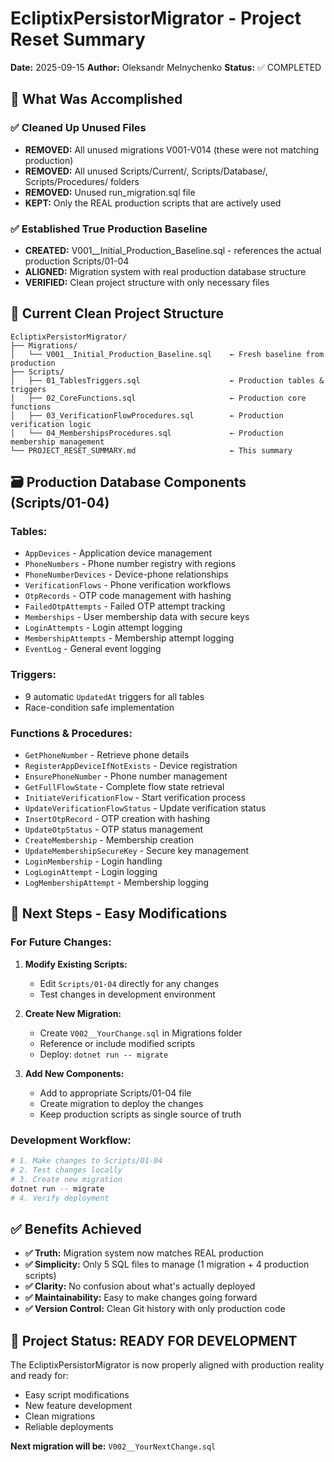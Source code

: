 # EcliptixPersistorMigrator - Project Reset Summary

**Date:** 2025-09-15
**Author:** Oleksandr Melnychenko
**Status:** ✅ COMPLETED

## 🎯 **What Was Accomplished**

### ✅ **Cleaned Up Unused Files**
- **REMOVED:** All unused migrations V001-V014 (these were not matching production)
- **REMOVED:** All unused Scripts/Current/, Scripts/Database/, Scripts/Procedures/ folders
- **REMOVED:** Unused run_migration.sql file
- **KEPT:** Only the REAL production scripts that are actively used

### ✅ **Established True Production Baseline**
- **CREATED:** V001__Initial_Production_Baseline.sql - references the actual production Scripts/01-04
- **ALIGNED:** Migration system with real production database structure
- **VERIFIED:** Clean project structure with only necessary files

## 📁 **Current Clean Project Structure**

```
EcliptixPersistorMigrator/
├── Migrations/
│   └── V001__Initial_Production_Baseline.sql    ← Fresh baseline from production
├── Scripts/
│   ├── 01_TablesTriggers.sql                    ← Production tables & triggers
│   ├── 02_CoreFunctions.sql                     ← Production core functions
│   ├── 03_VerificationFlowProcedures.sql        ← Production verification logic
│   └── 04_MembershipsProcedures.sql             ← Production membership management
└── PROJECT_RESET_SUMMARY.md                     ← This summary
```

## 🗃️ **Production Database Components** (Scripts/01-04)

### **Tables:**
- `AppDevices` - Application device management
- `PhoneNumbers` - Phone number registry with regions
- `PhoneNumberDevices` - Device-phone relationships
- `VerificationFlows` - Phone verification workflows
- `OtpRecords` - OTP code management with hashing
- `FailedOtpAttempts` - Failed OTP attempt tracking
- `Memberships` - User membership data with secure keys
- `LoginAttempts` - Login attempt logging
- `MembershipAttempts` - Membership attempt logging
- `EventLog` - General event logging

### **Triggers:**
- 9 automatic `UpdatedAt` triggers for all tables
- Race-condition safe implementation

### **Functions & Procedures:**
- `GetPhoneNumber` - Retrieve phone details
- `RegisterAppDeviceIfNotExists` - Device registration
- `EnsurePhoneNumber` - Phone number management
- `GetFullFlowState` - Complete flow state retrieval
- `InitiateVerificationFlow` - Start verification process
- `UpdateVerificationFlowStatus` - Update verification status
- `InsertOtpRecord` - OTP creation with hashing
- `UpdateOtpStatus` - OTP status management
- `CreateMembership` - Membership creation
- `UpdateMembershipSecureKey` - Secure key management
- `LoginMembership` - Login handling
- `LogLoginAttempt` - Login logging
- `LogMembershipAttempt` - Membership logging

## 🚀 **Next Steps - Easy Modifications**

### **For Future Changes:**

1. **Modify Existing Scripts:**
   - Edit `Scripts/01-04` directly for any changes
   - Test changes in development environment

2. **Create New Migration:**
   - Create `V002__YourChange.sql` in Migrations folder
   - Reference or include modified scripts
   - Deploy: `dotnet run -- migrate`

3. **Add New Components:**
   - Add to appropriate Scripts/01-04 file
   - Create migration to deploy the changes
   - Keep production scripts as single source of truth

### **Development Workflow:**
```bash
# 1. Make changes to Scripts/01-04
# 2. Test changes locally
# 3. Create new migration
dotnet run -- migrate
# 4. Verify deployment
```

## ✅ **Benefits Achieved**

- **✅ Truth:** Migration system now matches REAL production
- **✅ Simplicity:** Only 5 SQL files to manage (1 migration + 4 production scripts)
- **✅ Clarity:** No confusion about what's actually deployed
- **✅ Maintainability:** Easy to make changes going forward
- **✅ Version Control:** Clean Git history with only production code

## 🎉 **Project Status: READY FOR DEVELOPMENT**

The EcliptixPersistorMigrator is now properly aligned with production reality and ready for:
- Easy script modifications
- New feature development
- Clean migrations
- Reliable deployments

**Next migration will be:** `V002__YourNextChange.sql`